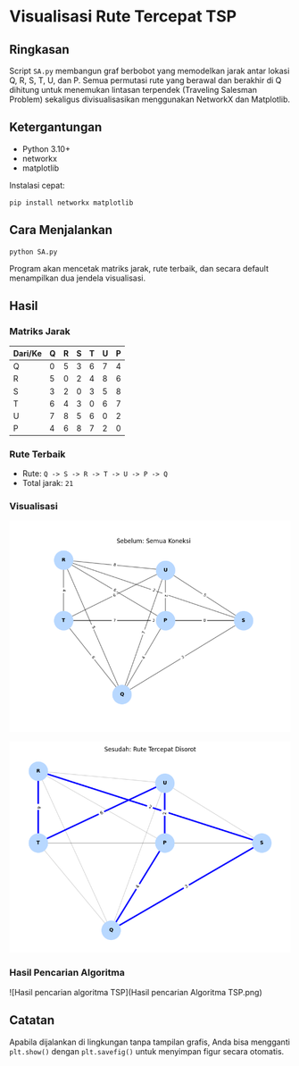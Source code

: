 # Visualisasi Rute Tercepat TSP

## Ringkasan
Script `SA.py` membangun graf berbobot yang memodelkan jarak antar lokasi Q, R, S, T, U, dan P. Semua permutasi rute yang berawal dan berakhir di Q dihitung untuk menemukan lintasan terpendek (Traveling Salesman Problem) sekaligus divisualisasikan menggunakan NetworkX dan Matplotlib.

## Ketergantungan
- Python 3.10+
- networkx
- matplotlib

Instalasi cepat:
```
pip install networkx matplotlib
```

## Cara Menjalankan
```
python SA.py
```
Program akan mencetak matriks jarak, rute terbaik, dan secara default menampilkan dua jendela visualisasi.

## Hasil

### Matriks Jarak
| Dari/Ke | Q | R | S | T | U | P |
| --- | --- | --- | --- | --- | --- | --- |
| Q | 0 | 5 | 3 | 6 | 7 | 4 |
| R | 5 | 0 | 2 | 4 | 8 | 6 |
| S | 3 | 2 | 0 | 3 | 5 | 8 |
| T | 6 | 4 | 3 | 0 | 6 | 7 |
| U | 7 | 8 | 5 | 6 | 0 | 2 |
| P | 4 | 6 | 8 | 7 | 2 | 0 |

### Rute Terbaik
- Rute: `Q -> S -> R -> T -> U -> P -> Q`
- Total jarak: `21`

### Visualisasi
![Figure 1 - Graf lengkap](Figure_1.png)

![Figure 2 - Rute terbaik disorot](Figure_2.png)

### Hasil Pencarian Algoritma
![Hasil pencarian algoritma TSP](Hasil pencarian Algoritma TSP.png)

## Catatan
Apabila dijalankan di lingkungan tanpa tampilan grafis, Anda bisa mengganti `plt.show()` dengan `plt.savefig()` untuk menyimpan figur secara otomatis.

